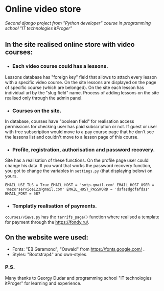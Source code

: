 # Online video store   
###### Second django project from "Python developer" course in programming school "IT technologies itProger"  

## In the site realised online store with video courses:  

- ### Each video course could has a lessons.  

Lessons database has "foreign key" field that allows to attach every lesson with a specific video course. On the site lessons are displayed on the page of specific course (which are belonged). On the site each lesson has individual url by the "slug field" name. Process of adding lessons on the site realised only through the admin panel.

- ### Courses on the site.  

In database, courses have "boolean field" for realisation access permissions for checking user has paid subscription or not. If guest or user with free subscription would move to a pay course page that he don't see the lessons list and couldn't move to a lesson page of this course.  

- ### Profile, registration, authorisation and password recovery.  

Site has a realisation of these functions. On the profile page user could change his data. If you want that works the password recovery function, you got to change the variables in `settings.py` (that displaying below) on yours.  

``
EMAIL_USE_TLS = True
EMAIL_HOST = 'smtp.gmail.com'
EMAIL_HOST_USER = 'mezorservice123@gmail.com'
EMAIL_HOST_PASSWORD = 'dsfasdgdfafdss'
EMAIL_PORT = 587
``

- ### Templatly realisation of payments.  

`courses/views.py` has the `tarrifs_page()` function where realised a template for payment through the https://fondy.ru/.  

## On the website were used:
- Fonts: "EB Garamond", "Oswald" from https://fonts.google.com/ .
- Styles: "Bootstrap4" and own-styles.

### P.S.

Many thanks to Georgy Dudar and programming school "IT technologies itProger" for learning and experience.

